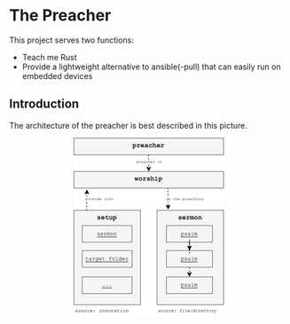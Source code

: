 # The Preacher

This project serves two functions:

* Teach me Rust
* Provide a lightweight alternative to ansible(-pull) that can easily run on embedded devices

## Introduction

The architecture of the preacher is best described in this picture.

<p align="center">
  <img src="https://github.com/trpouh/preacher/blob/docs/docs/arch.png?raw=true" alt="Preachers architecture"/>
</p>